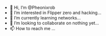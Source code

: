 - 👋 Hi, I’m @Pheonixrob
- 👀 I’m interested in Flipper zero and hacking...
- 🌱 I’m currently learning networks...
- 💞️ I’m looking to collaborate on nothing yet...
- 📫 How to reach me ...

<!---
Pheonixrob/Pheonixrob is a ✨ special ✨ repository because its `README.md` (this file) appears on your GitHub profile.
You can click the Preview link to take a look at your changes.
--->
